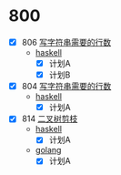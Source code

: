 # 800

- [x] 806 [写字符串需要的行数](./q800/806-number-of-lines-to-write-string.md)
    * [haskell](/hs/src/Q800/Q806.hs)
        - [x] 计划A
        - [x] 计划B
- [x] 804 [写字符串需要的行数](./q800/804-unique-morse-code-words.md)
    * [haskell](/hs/src/Q800/Q804.hs)
        - [x] 计划A
- [x] 814 [二叉树剪枝](./q800/814-binary-tree-pruning.md)
    * [haskell](/hs/src/q800/q814.hs)
        - [x] 计划A
    * [golang](/golang/q800/q814.go)
        - [x] 计划A
